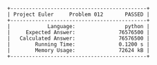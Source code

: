     +--------------------------------------------+
    | Project Euler     Problem 012       PASSED |
    +--------------------------------------------+
    |            Language:                python |
    |     Expected Answer:              76576500 |
    |   Calculated Answer:              76576500 |
    |        Running Time:              0.1200 s |
    |        Memory Usage:              72624 kB |
    +--------------------------------------------+
